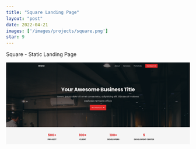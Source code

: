 ```yaml
---
title: "Square Landing Page"
layout: "post"
date: 2022-04-21
images: ['/images/projects/square.png']
star: 9
---
```


Square - Static Landing Page

![Preview](/images/projects/square.png)